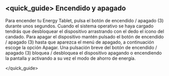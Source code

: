## <quick_guide> Encendido y apagado

Para encender tu Energy Tablet, pulsa el botón de encendido / apagado (3) durante unos segundos. Cuando el sistema operativo se haya cargado tendrás que desbloquear el dispositivo arrastrando con el dedo el icono del candado. Para apagar el dispositivo mantén pulsado el botón de encendido / apagado (3) hasta que aparezca el menú de apagado, a continuación escoge la opción Apagar. Una pulsación breve del botón de encendido / apagado (3) bloquea / desbloquea el dispositivo apagando o encendiendo la pantalla y activando a su vez el modo de ahorro de energía.

</quick_guide>
